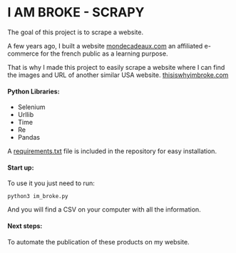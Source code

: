 # I AM BROKE - SCRAPY

The goal of this project is to scrape a website.

A few years ago, I built a website [mondecadeaux.com](https://www.mondecadeaux.com) an affiliated e-commerce for the french public as a learning purpose.

That is why I made this project to easily scrape a website where I can find the images and URL of another similar USA website. [thisiswhyimbroke.com](https://www.thisiswhyimbroke.com/)

#### Python Libraries:

* Selenium
* Urllib
* Time
* Re
* Pandas

A [requirements.txt](https://github.com/marinapm90/im-broke-scrapy/blob/master/requirements.txt) file is included in the repository for easy installation.

#### Start up:

To use it you just need to run:

``python3 im_broke.py ``

And you will find a CSV on your computer with all the information.

#### Next steps:

To automate the publication of these products on my website.
